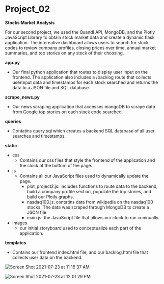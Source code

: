 # Project_02
**Stocks Market Analysis**

For our second project, we used the Quandl API, MongoDB, and the Plotly JavaScript Library to obtain stock market data and create a dynamic flask application. The intereative dashboard allows users to search for stock codes to review company profiles, closing prices over time, annual market summaries, and top stories on any stock of their choosing.

**app.py**
  - Our final python application that routes to display user input on the frontend. The application also includes a /backlog route that collects userInput data and timestamps for each stock searched and returns the data to a JSON file and SQL database.
  
**scrape_news.py**
  - Our news scraping application that accesses mongoDB to scrape data from Google top stories on each stock code searched.
  
**queries**
  - Contatins query.sql which creates a backend SQL database of all user searches and timestamps. 

**static**
  - css
    - Contains our css files that style the frontend of the application and the clock at the bottom of the page.
  - js
    - Contains all our JavaScript files used to dynamically update the page. 
      -  plot_project2.js: includes functions to route data to the backend, build a company profile section, populate the top stories, and build our Plotly graphs.
      -  nasdaq100.js: contatins data from wikipedia on the nasdaq100 stocks. The data was scraped through MongoDB to create a JSON file.
      -  main.js: the JavaScript file that allows our clock to run coninually.  
 - images
    - our initial storyboard used to conceptualize each part of the application.
    
**templates**
  - Contains our frontend index.html file, and our backlog.html file that collects user data on the backend. 

![Screen Shot 2021-07-23 at 11 16 37 AM](https://user-images.githubusercontent.com/26308909/126828734-720446b6-52fb-46b5-a1c8-884695038198.png)



![Screen Shot 2021-07-23 at 12 01 29 PM](https://user-images.githubusercontent.com/26308909/126829172-94bb7909-5377-45cb-89d7-58b06d9eee77.png)


